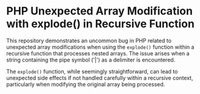 # PHP Unexpected Array Modification with explode() in Recursive Function

This repository demonstrates an uncommon bug in PHP related to unexpected array modifications when using the `explode()` function within a recursive function that processes nested arrays.  The issue arises when a string containing the pipe symbol ('|') as a delimiter is encountered.

The `explode()` function, while seemingly straightforward, can lead to unexpected side effects if not handled carefully within a recursive context, particularly when modifying the original array being processed.